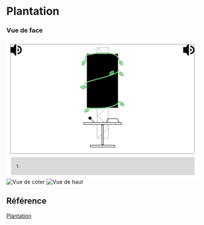 # Plantation
### Vue de face
![Vue de face](Assets/Plantation/fuga-face.png)
![Vue de coter](plantation-side.png)
![Vue de haut](plantation-sky.png)


## Référence 

[Plantation](https://tim-montmorency.com/582523-gestion/#/contenus/3_planification/20_plantation/)
